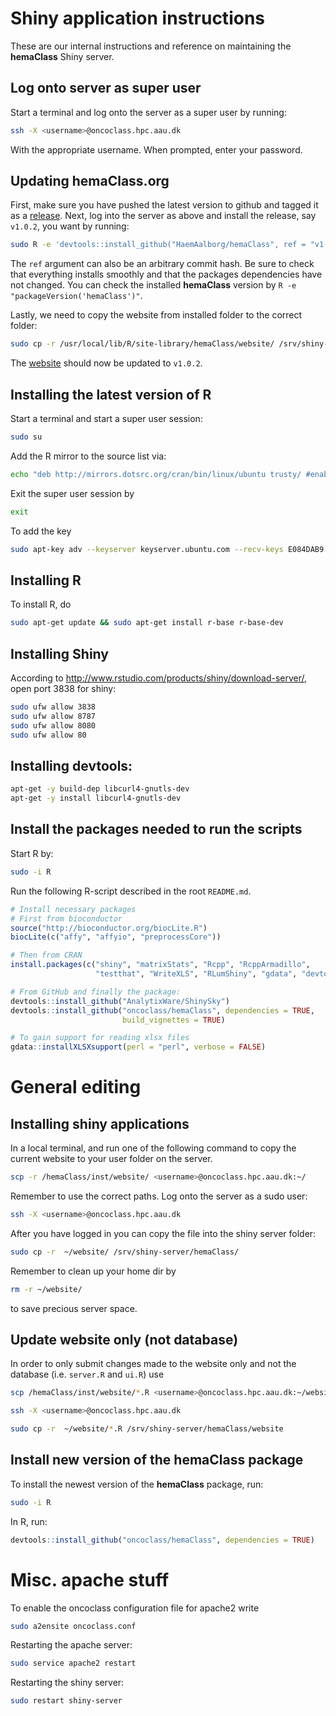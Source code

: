 # Shiny application instructions
These are our internal instructions and reference on maintaining the **hemaClass** Shiny server.


## Log onto server as super user
Start a terminal and log onto the server as a super user by running:
```sh
ssh -X <username>@oncoclass.hpc.aau.dk
```
With the appropriate username.
When prompted, enter your password.


## Updating hemaClass.org
First, make sure you have pushed the latest version to github and tagged it as a 
[release](https://github.com/oncoclass/hemaClass/releases).
Next, log into the server as above and install the release, say `v1.0.2`, you want by running:
```sh
sudo R -e 'devtools::install_github("HaemAalborg/hemaClass", ref = "v1.3.2")'
```
The `ref` argument can also be an arbitrary commit hash.
Be sure to check that everything installs smoothly and that the packages dependencies have not changed.
You can check the installed **hemaClass** version by `R -e "packageVersion('hemaClass')"`.

Lastly, we need to copy the website from installed folder to the correct folder:
```sh
sudo cp -r /usr/local/lib/R/site-library/hemaClass/website/ /srv/shiny-server/hemaClass/
```
The [website](http://hemaclass.org) should now be updated to `v1.0.2`.



## Installing the latest version of R
Start a terminal and start a super user session:
```sh
sudo su 
```

Add the R mirror to the source list via:
```sh
echo "deb http://mirrors.dotsrc.org/cran/bin/linux/ubuntu trusty/ #enabled-manually" >> /etc/apt/sources.list
```
Exit the super user session by
```sh
exit
```
To add the key
```sh
sudo apt-key adv --keyserver keyserver.ubuntu.com --recv-keys E084DAB9
```


## Installing R
To install R, do
```sh
sudo apt-get update && sudo apt-get install r-base r-base-dev
```
## Installing Shiny 
According to http://www.rstudio.com/products/shiny/download-server/,
open port 3838 for shiny:
```sh
sudo ufw allow 3838
sudo ufw allow 8787
sudo ufw allow 8080
sudo ufw allow 80
```

## Installing devtools:
```sh
apt-get -y build-dep libcurl4-gnutls-dev
apt-get -y install libcurl4-gnutls-dev
```

## Install the packages needed to run the scripts
Start R by:
```sh
sudo -i R
```
Run the following R-script described in the root `README.md`.
```R
# Install necessary packages
# First from bioconductor
source("http://bioconductor.org/biocLite.R")
biocLite(c("affy", "affyio", "preprocessCore"))

# Then from CRAN
install.packages(c("shiny", "matrixStats", "Rcpp", "RcppArmadillo", 
                   "testthat", "WriteXLS", "RLumShiny", "gdata", "devtools"))

# From GitHub and finally the package:
devtools::install_github("AnalytixWare/ShinySky")
devtools::install_github("oncoclass/hemaClass", dependencies = TRUE,
                         build_vignettes = TRUE)

# To gain support for reading xlsx files
gdata::installXLSXsupport(perl = "perl", verbose = FALSE)
```


# General editing

## Installing shiny applications

In a local terminal, and run one of the following command to copy the current website to your user folder on the server.
```sh
scp -r /hemaClass/inst/website/ <username>@oncoclass.hpc.aau.dk:~/
```
Remember to use the correct paths. Log onto the server as a sudo user:
```sh
ssh -X <username>@oncoclass.hpc.aau.dk
```
After you have logged in you can copy the file into the shiny server folder:
```sh
sudo cp -r  ~/website/ /srv/shiny-server/hemaClass/
```
Remember to clean up your home dir by
```sh
rm -r ~/website/
```
to save precious server space.

## Update website only (not database)
In order to only submit changes made to the website only and not the database (i.e. `server.R` and `ui.R`) use
```sh
scp /hemaClass/inst/website/*.R <username>@oncoclass.hpc.aau.dk:~/website/

ssh -X <username>@oncoclass.hpc.aau.dk

sudo cp -r  ~/website/*.R /srv/shiny-server/hemaClass/website
```

## Install new version of the **hemaClass** package
To install the newest version of the **hemaClass** package, run:
```sh
sudo -i R
```
In R, run:
```R
devtools::install_github("oncoclass/hemaClass", dependencies = TRUE)
```

# Misc. apache stuff
To enable the oncoclass configuration file for apache2 write
```sh
sudo a2ensite oncoclass.conf
```
Restarting the apache server:
```sh
sudo service apache2 restart
```
Restarting the shiny server:
```sh
sudo restart shiny-server
```
